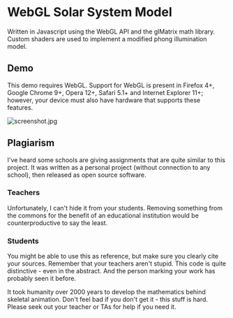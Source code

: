 # WebGL Solar System Model
Written in Javascript using the WebGL API and the glMatrix math library. Custom shaders are used to implement a modified phong illumination model.

## Demo
This demo requires WebGL. Support for WebGL is present in Firefox 4+, Google Chrome 9+, Opera 12+, Safari 5.1+ and Internet Explorer 11+; however, your device must also have hardware that supports these features.

![screenshot.jpg](https://bitbucket.org/repo/dMaXz9/images/1232650684-screenshot.jpg)

## Plagiarism
I've heard some schools are giving assignments that are quite similar to this project. It was written as a personal project (without connection to any school), then released as open source software.

### Teachers
Unfortunately, I can't hide it from your students. Removing something from the commons for the benefit of an educational institution would be counterproductive to say the least.

### Students
You might be able to use this as reference, but make sure you clearly cite your sources. Remember that your teachers aren't stupid. This code is quite distinctive - even in the abstract. And the person marking your work has probably seen it before.

It took humanity over 2000 years to develop the mathematics behind skeletal animation. Don't feel bad if you don't get it - this stuff is hard. Please seek out your teacher or TAs for help if you need it.
